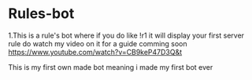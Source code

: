 # Rules-bot
1.This is a rule's bot where if you do like !r1 it will display your first server rule do watch my video on it for a guide comming soon
https://www.youtube.com/watch?v=CB9keP47D3Q&t

This is my first own made bot
meaning i made my first bot ever

